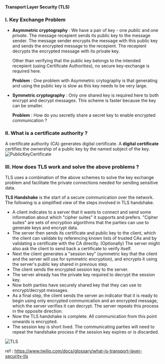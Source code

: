 #### Transport Layer Security (TLS)

### I. Key Exchange Problem   
* **Asymmetric cryptography** : We have a pair of key - one *public* and one *private*. The message recepient sends its public key to the message sender. The message sender
encrypts the message with this public key and sends the encrypted message to the recepient. The recepient decrypts the encrypted message with its private key.   

  Other than verifying that the public key belongs to the intended recepient (using Certificate Authorities), no secure key-exchange is required here.   
  
  **Problem** : One problem with Asymmetric crytography is that generating and using the public key is slow as this key needs to be very large.   

* **Symmetric cryptography** : Only one shared key is required here to both encrypt and decrypt messages. This scheme is faster because the key can be smaller.   

  **Problem** : How do you secretly share a secret key to enable encrypted communication ?   
  
### II. What is a certificate authority ?
A certificate authority (CA) generates digital certificate. A **digital certificate** certifies the ownership of a public key by the named subject of the key.
![PublicKeyCertificate](https://user-images.githubusercontent.com/13499858/101992426-23bb9d80-3cd9-11eb-906f-700a1f940568.png)


  
### III. How does TLS work and solve the above problems ?
TLS uses a combination of the above schemes to solve the key exchange problem and facilitate the private connections needed for sending sensitive data.   


**TLS Handshake** is the start of a secure communication over the network. The following is a simplified view of the steps involved in TLS handshake.

* A client indicates to a server that it wants to connect and send some information about which "cipher suites" it supports and prefers. "Cipher suites" are sets
of encryption algorithms that the parties can use to generate keys and encrypt data.
* The server then sends its certificate and public key to the client, which the client can validate by referencing known lists of trusted CAs and by validating a certificate 
with the CA directly. (Optionally) The server might also ask the client to send back a certificate to verify itself.   
* Next the client generates a "session key" (symmetric key that the client and the server will use for symmetric encryption), and encrypts it using the server's 
public key shared in previous step.   
* The client sends the encrypted session key to the server.
* The server already has the private key required to decrypt the session key.   
* Now both parties have securely shared key that they can use to encrypt/decrypt messages.   
* As a final step, the client sends the server an indicator that it is ready to begin using only encrypted communication and an encrypted message, 
which the server verifies it can decrypt. The server repeats this process in the opposite direction.
* Now the TLS handshake is complete. All communication from this point onwards is encrypted.
* The session key is short lived. The communicating parties will need to repeat the handshake process if the session key expires or is discarded.   

![TLS](https://user-images.githubusercontent.com/13499858/101991918-db4eb080-3cd5-11eb-83b6-b2ad2af22171.png)






ref : https://www.twilio.com/docs/glossary/what-is-transport-layer-security-tls
